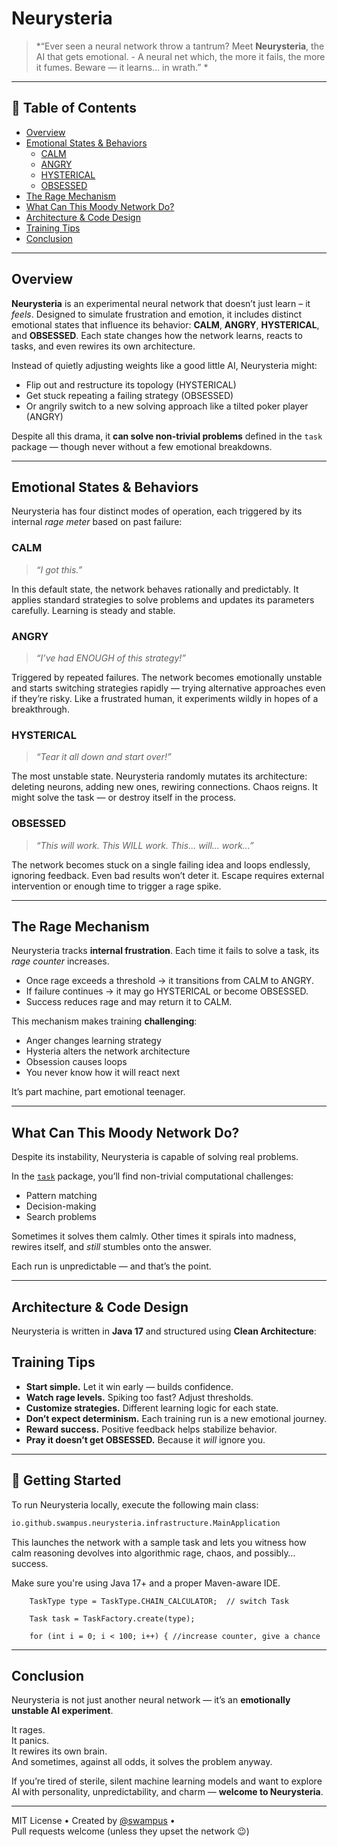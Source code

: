 # Neurysteria

> *“Ever seen a neural network throw a tantrum? Meet **Neurysteria**, the AI that gets emotional. - A neural net which, the more it fails, the more it fumes. Beware — it learns... in wrath.” *

---

## 🧭 Table of Contents

- [Overview](#overview)
- [Emotional States & Behaviors](#emotional-states--behaviors)
    - [CALM](#calm)
    - [ANGRY](#angry)
    - [HYSTERICAL](#hysterical)
    - [OBSESSED](#obsessed)
- [The Rage Mechanism](#the-rage-mechanism)
- [What Can This Moody Network Do?](#what-can-this-moody-network-do)
- [Architecture & Code Design](#architecture--code-design)
- [Training Tips](#training-tips)
- [Conclusion](#conclusion)

---

## Overview

**Neurysteria** is an experimental neural network that doesn’t just learn – it *feels*. Designed to simulate frustration and emotion, it includes distinct emotional states that influence its behavior: **CALM**, **ANGRY**, **HYSTERICAL**, and **OBSESSED**. Each state changes how the network learns, reacts to tasks, and even rewires its own architecture.

Instead of quietly adjusting weights like a good little AI, Neurysteria might:
- Flip out and restructure its topology (HYSTERICAL)
- Get stuck repeating a failing strategy (OBSESSED)
- Or angrily switch to a new solving approach like a tilted poker player (ANGRY)

Despite all this drama, it **can solve non-trivial problems** defined in the `task` package — though never without a few emotional breakdowns.

---

## Emotional States & Behaviors

Neurysteria has four distinct modes of operation, each triggered by its internal *rage meter* based on past failure:

### CALM

> *“I got this.”*

In this default state, the network behaves rationally and predictably. It applies standard strategies to solve problems and updates its parameters carefully. Learning is steady and stable.

### ANGRY

> *“I’ve had ENOUGH of this strategy!”*

Triggered by repeated failures. The network becomes emotionally unstable and starts switching strategies rapidly — trying alternative approaches even if they’re risky. Like a frustrated human, it experiments wildly in hopes of a breakthrough.

### HYSTERICAL

> *“Tear it all down and start over!”*

The most unstable state. Neurysteria randomly mutates its architecture: deleting neurons, adding new ones, rewiring connections. Chaos reigns. It might solve the task — or destroy itself in the process.

### OBSESSED

> *“This will work. This WILL work. This... will... work...”*

The network becomes stuck on a single failing idea and loops endlessly, ignoring feedback. Even bad results won’t deter it. Escape requires external intervention or enough time to trigger a rage spike.

---

## The Rage Mechanism

Neurysteria tracks **internal frustration**. Each time it fails to solve a task, its *rage counter* increases.

- Once rage exceeds a threshold → it transitions from CALM to ANGRY.
- If failure continues → it may go HYSTERICAL or become OBSESSED.
- Success reduces rage and may return it to CALM.

This mechanism makes training **challenging**:
- Anger changes learning strategy
- Hysteria alters the network architecture
- Obsession causes loops
- You never know how it will react next

It’s part machine, part emotional teenager.

---

## What Can This Moody Network Do?

Despite its instability, Neurysteria is capable of solving real problems.

In the [`task`](./src/main/java/io/github/swampus/neurysteria/domain/task) package, you’ll find non-trivial computational challenges:
- Pattern matching
- Decision-making
- Search problems

Sometimes it solves them calmly. Other times it spirals into madness, rewires itself, and *still* stumbles onto the answer.

Each run is unpredictable — and that’s the point.

---

## Architecture & Code Design

Neurysteria is written in **Java 17** and structured using **Clean Architecture**:

## Training Tips

- **Start simple.** Let it win early — builds confidence.
- **Watch rage levels.** Spiking too fast? Adjust thresholds.
- **Customize strategies.** Different learning logic for each state.
- **Don’t expect determinism.** Each training run is a new emotional journey.
- **Reward success.** Positive feedback helps stabilize behavior.
- **Pray it doesn’t get OBSESSED.** Because it *will* ignore you.

---

## 🧪 Getting Started

To run Neurysteria locally, execute the following main class:

```bash
io.github.swampus.neurysteria.infrastructure.MainApplication
```

This launches the network with a sample task and lets you witness how calm reasoning devolves into algorithmic rage, chaos, and possibly… success.

Make sure you're using Java 17+ and a proper Maven-aware IDE.

        TaskType type = TaskType.CHAIN_CALCULATOR;  // switch Task

        Task task = TaskFactory.create(type);

        for (int i = 0; i < 100; i++) { //increase counter, give a chance

---

## Conclusion

Neurysteria is not just another neural network — it’s an **emotionally unstable AI experiment**.

It rages.  
It panics.  
It rewires its own brain.  
And sometimes, against all odds, it solves the problem anyway.

If you’re tired of sterile, silent machine learning models and want to explore AI with personality, unpredictability, and charm — **welcome to Neurysteria**.

---

MIT License • Created by [@swampus](https://github.com/swampus) •  
Pull requests welcome (unless they upset the network 😉)